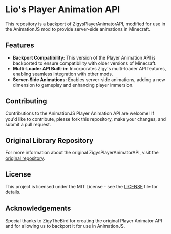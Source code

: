 # Lio's Player Animation API

This repository is a backport of ZigysPlayerAnimatorAPI, modified for use in the AnimationJS mod to provide server-side animations in Minecraft.

## Features

- **Backport Compatibility:** This version of the Player Animation API is backported to ensure compatibility with older versions of Minecraft.
- **Multi-Loader API Built-in:** Incorporates Zigy's multi-loader API features, enabling seamless integration with other mods.
- **Server-Side Animations:** Enables server-side animations, adding a new dimension to gameplay and enhancing player immersion.


## Contributing

Contributions to the AnimationJS Player Animation API are welcome! If you'd like to contribute, please fork this repository, make your changes, and submit a pull request.

## Original Library Repository

For more information about the original ZigysPlayerAnimatorAPI, visit the [original repository](https://github.com/ZigyTheBird/ZigysPlayerAnimatorAPI/tree/dev).

## License

This project is licensed under the MIT License - see the [LICENSE](https://github.com/liopyu/liosplayerAnimatorAPI/tree/1.19.2?tab=License-1-ov-file) file for details.

## Acknowledgements

Special thanks to ZigyTheBird for creating the original Player Animator API and for allowing us to backport it for use in AnimationJS.



